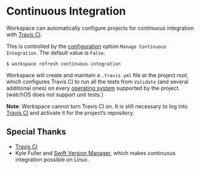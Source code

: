 <!--
 Continuous Integration.md

 This source file is part of the Workspace open source project.
 https://github.com/SDGGiesbrecht/Workspace#workspace

 Copyright ©2017–2018 Jeremy David Giesbrecht and the Workspace project contributors.

 Soli Deo gloria.

 Licensed under the Apache Licence, Version 2.0.
 See http://www.apache.org/licenses/LICENSE-2.0 for licence information.
 -->

# Continuous Integration

Workspace can automatically configure projects for continuous integration with [Travis CI](https://travis-ci.org).

This is controlled by the [configuration](Configuring%20Workspace.md) option `Manage Continuous Integration`. The default value is `False`.

```shell
$ workspace refresh continuous‐integration
```

Workspace will create and maintain a `.travis.yml` file at the project root, which configures Travis CI to run all the tests from `Validate` (and several additional ones) on every [operating system](Operating%20Systems.md) supported by the project. (watchOS does not support unit tests.)

**Note**: Workspace cannot turn Travis CI on. It is still necessary to log into [Travis CI](https://travis-ci.org) and activate it for the project’s repository.

## Special Thanks

- [Travis CI](https://travis-ci.org)
- Kyle Fuller and [Swift Version Manager](https://github.com/kylef/swiftenv), which makes continuous integration possible on Linux.
